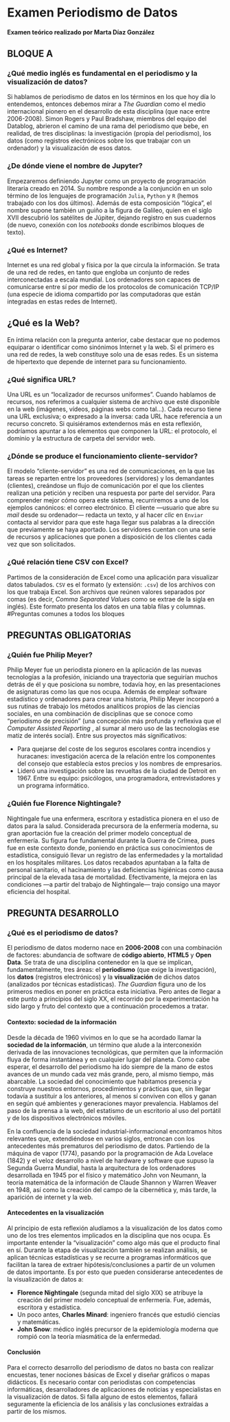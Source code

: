 # Examen Periodismo de Datos
#### Examen teórico realizado por Marta Díaz González 
## BLOQUE A


### ¿Qué medio inglés es fundamental en el periodismo y la visualización de datos?
Si hablamos de periodismo de datos en los términos en los que hoy día lo entendemos, entonces debemos mirar a *The Guardian* como el medio internacional pionero en el desarrollo de esta disciplina (que nace entre 2006-2008). Simon Rogers y Paul Bradshaw, miembros del equipo del Datablog, abrieron el camino de una rama del periodismo que bebe, en realidad, de tres disciplinas: la investigación (propia del periodismo), los datos (como registros electrónicos sobre los que trabajar con un ordenador) y la visualización de esos datos. 

### ¿De dónde viene el nombre de Jupyter?
Empezaremos definiendo Jupyter como un proyecto de programación literaria creado en 2014. Su nombre responde a la conjunción en un solo término de los lenguajes de programación `Julia`, `Python` y `R` (hemos trabajado con los dos últimos). Además de esta composición “lógica”, el nombre supone también un guiño a la figura de Galileo, quien en el siglo XVII descubrió los satélites de Júpiter, dejando registro en sus cuadernos (de nuevo, conexión con los *notebooks* donde escribimos bloques de texto). 

### ¿Qué es Internet?
Internet es una red global y física por la que circula la información. Se trata de una red de redes, en tanto que engloba un conjunto de redes interconectadas a escala mundial. Los ordenadores son capaces de comunicarse entre sí por medio de los protocolos de comunicación TCP/IP (una especie de idioma compartido por las computadoras que están integradas en estas redes de Internet).
## ¿Qué es la Web?
En íntima relación con la pregunta anterior, cabe destacar que no podemos equiparar o identificar como sinónimos Internet y la web. Si el primero es una red de redes, la web constituye solo una de esas redes. Es un sistema de hipertexto que depende de internet para su funcionamiento. 
### ¿Qué significa URL?
Una URL es un “localizador de recursos uniformes”. Cuando hablamos de recursos, nos referimos a cualquier sistema de archivo que esté disponible en la web (imágenes, vídeos, páginas webs como tal…). Cada recurso tiene una URL exclusiva; o expresado a la inversa: cada URL hace referencia a un recurso concreto. 
Si quisiéramos extendernos más en esta reflexión, podríamos apuntar a los elementos que componen la URL: el protocolo, el dominio y la estructura de carpeta del servidor web. 
### ¿Dónde se produce el funcionamiento cliente-servidor?
El modelo “cliente-servidor” es una red de comunicaciones, en la que las tareas se reparten entre los proveedores (servidores) y los demandantes (clientes), creándose un flujo de comunicación por el que los clientes realizan una petición y reciben una respuesta por parte del servidor. Para comprender mejor cómo opera este sistema, recurriremos a uno de los ejemplos canónicos: el correo electrónico. El cliente —usuario que abre su *mail* desde su ordenador— redacta un texto, y al hacer *clic* en `Enviar` contacta al servidor para que este haga llegar sus palabras a la dirección que previamente se haya aportado. Los servidores cuentan con una serie de recursos y aplicaciones que ponen a disposición de los clientes cada vez que son solicitados. 

### ¿Qué relación tiene CSV con Excel?
Partimos de la consideración de Excel como una aplicación para visualizar datos tabulados. `CSV` es el formato (y extensión: `.csv`) de los archivos con los que trabaja Excel. Son archivos que reúnen valores separados por comas (es decir, *Comma Separated Values* como se extrae de la sigla en inglés). Este formato presenta los datos en una tabla filas y columnas. 
#Preguntas comunes a todos los bloques
## PREGUNTAS OBLIGATORIAS
### ¿Quién fue Philip Meyer?
Philip Meyer fue un periodista pionero en la aplicación de las nuevas tecnologías a la profesión, iniciando una trayectoria que seguirían muchos detrás de él y que posiciona su nombre, todavía hoy, en las presentaciones de asignaturas como las que nos ocupa. Además de emplear software estadístico y ordenadores para crear una historia, Philip Meyer incorporó a sus rutinas de trabajo los métodos analíticos propios de las ciencias sociales, en una combinación de disciplinas que se conoce como “periodismo de precisión” (una concepción más profunda y reflexiva que el *Computer Assisted Reporting* , al sumar al mero uso de las tecnologías ese matiz de interés social). Entre sus proyectos más significativos: 
- Para quejarse del coste de los seguros escolares contra incendios y huracanes: investigación acerca de la relación entre los componentes del consejo que establecía estos precios y los nombres de empresarios. 
- Lideró una investigación sobre las revueltas de la ciudad de Detroit en 1967. Entre su equipo: psicólogos, una programadora, entrevistadores y un programa informático. 
### ¿Quién fue Florence Nightingale?
Nightingale fue una enfermera, escritora y estadística pionera en el uso de datos para la salud. Considerada precursora de la enfermería moderna, su gran aportación fue la creación del primer modelo conceptual de enfermería. Su figura fue fundamental durante la Guerra de Crimea, pues fue en este contexto donde, poniendo en práctica sus conocimientos de estadística, consiguió llevar un registro de las enfermedades y la mortalidad en los hospitales militares. Los datos recabados apuntaban a la falta de personal sanitario, el hacinamiento y las deficiencias higiénicas como causa principal de la elevada tasa de mortalidad. Efectivamente, la mejora en las condiciones —a partir del trabajo de Nightingale— trajo consigo una mayor eficiencia del hospital. 
## PREGUNTA DESARROLLO
### ¿Qué es el periodismo de datos?
El periodismo de datos moderno nace en **2006-2008** con una combinación de factores: abundancia de software de **código abierto**, **HTML5** y **Open Data**. Se trata de una disciplina contenedor en la que se implican, fundamentalmente, tres áreas: el **periodismo** (que exige la investigación), los **datos** (registros electrónicos) y la **visualización** de dichos datos (analizados por técnicas estadísticas). *The Guardian* figura uno de los primeros medios en poner en práctica esta iniciativa. Pero antes de llegar a este punto a principios del siglo XX, el recorrido por la experimentación ha sido largo y fruto del contexto que a continuación procedemos a tratar.

#### Contexto: sociedad de la información
Desde la década de 1960 vivimos en lo que se ha acordado llamar la **sociedad de la información**, un término que alude a la interconexión derivada de las innovaciones tecnológicas, que permiten que la información fluya de forma instantánea y en cualquier lugar del planeta. Como cabe esperar, el desarrollo del periodismo ha ido siempre de la mano de estos avances de un mundo cada vez más grande, pero, al mismo tiempo, más abarcable. La sociedad del conocimiento que habitamos presencia y construye nuestros entornos, procedimientos y prácticas que, sin llegar todavía a sustituir a los anteriores, al menos sí conviven con ellos y ganan en según qué ambientes y generaciones mayor prevalencia. Hablamos del paso de la prensa a la web, del estatismo de un escritorio al uso del portátil y de los dispositivos electrónicos móviles.  

En la confluencia de la sociedad industrial-informacional encontramos hitos relevantes que, extendiéndose en varios siglos, entroncan con los antecedentes más prematuros del periodismo de datos. Partiendo de la máquina de vapor (1774), pasando por la programación de Ada Lovelace (1842) y el veloz desarrollo a nivel de hardware y software que supuso la Segunda Guerra Mundial, hasta la arquitectura de los ordenadores desarrollada en 1945 por el físico y matemático John von Neumann, la teoría matemática de la información de Claude Shannon y Warren Weaver en 1948, así como la creación del campo de la cibernética y, más tarde, la aparición de internet y la web. 

#### Antecedentes en la visualización 
Al principio de esta reflexión aludíamos a la visualización de los datos como uno de los tres elementos implicados en la disciplina que nos ocupa. Es importante entender la “visualización” como algo más que el producto final en sí. Durante la etapa de visualización también se realizan análisis, se aplican técnicas estadísticas y se recurre a programas informáticos que facilitan la tarea de extraer hipótesis/conclusiones a partir de un volumen de datos importante. Es por esto que pueden considerarse antecedentes de la visualización de datos a: 

- **Florence Nightingale** (segunda mitad del siglo XIX) se atribuye la creación del primer modelo conceptual de enfermería. Fue, además, escritora y estadística. 
- Un poco antes, **Charles Minard**: ingeniero francés que estudió ciencias y matemáticas. 
- **John Snow**: médico inglés precursor de la epidemiología moderna que rompió con la teoría miasmática de la enfermedad. 

#### Conclusión
Para el correcto desarrollo del periodismo de datos no basta con realizar encuestas, tener nociones básicas de Excel y diseñar gráficos o mapas didácticos. Es necesario contar con periodistas con competencias informáticas, desarrolladores de aplicaciones de noticias y especialistas en la visualización de datos. Si falla alguno de estos elementos, fallará seguramente la eficiencia de los análisis y las conclusiones extraídas a partir de los mismos. 
